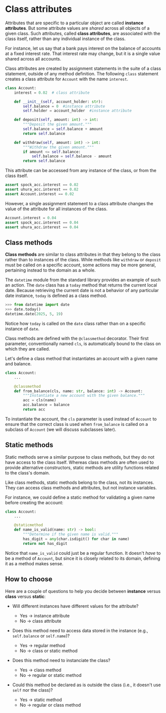 # Class attributes

Attributes that are specific to a particular object are called
**instance attributes**. But some attribute values are _shared_ across
all objects of a given class. Such attributes, called **class
attributes**, are associated with the class itself, rather than any
individual instance of the class.

For instance, let us say that a bank pays interest on the balance of
accounts at a fixed interest rate. That interest rate may change, but it
is a single value shared across all accounts.

Class attributes are created by assignment statements in the suite of a
class statement, outside of any method definition. The following `class`
statement creates a class attribute for `Account` with the name
`interest`.

```python
class Account:
    interest = 0.02  # class attribute

    def __init__(self, account_holder: str):
        self.balance = 0  #instance attribute
        self.holder = account_holder  #instance attribute

    def deposit(self, amount: int) -> int:
        """Deposit the given amount."""
        self.balance = self.balance + amount
        return self.balance

    def withdraw(self, amount: int) -> int:
        """Withdraw the given amount."""
        if amount <= self.balance:
            self.balance = self.balance - amount
        return self.balance
```

This attribute can be accessed from any instance of the class, or from
the class itself.

```python
assert spock_acc.interest == 0.02
assert uhura_acc.interest == 0.02
assert Account.interest == 0.02
```

However, a single assignment statement to a class attribute changes the
value of the attribute for all instances of the class.

```python
Account.interest = 0.04
assert spock_acc.interest == 0.04
assert uhura_acc.interest == 0.04
```

## Class methods

**Class methods** are similar to class attributes in that they belong to
the class rather than to instances of the class. While methods like
`withdraw` or `deposit` must be called on a specific account, some
actions may be more general, pertaining instead to the domain as a
whole.

The `datetime` module from the standard library provides an example of
such an action. The `date` class has a `today` method that returns the
current local date. Because retrieving the current date is not a
behavior of any particular date instance, `today` is defined as a class
method.

```python
>>> from datetime import date
>>> date.today()
datetime.date(2025, 5, 19)
```

Notice how `today` is called on the `date` class rather than on a
specific instance of `date`.

Class methods are defined with the `@classmethod` decorator. Their first
parameter, conventionally named `cls`, is automatically bound to the
class on which they are called.

Let's define a class method that instantiates an account with a given
name and balance.

```python
class Account:
    ...

    @classmethod
    def from_balance(cls, name: str, balance: int) -> Account:
        """Instantiate a new account with the given balance."""
        acc = cls(name)
        acc.balance = balance
        return acc
```

To instantiate the account, the `cls` parameter is used instead of
`Account` to ensure that the correct class is used when `from_balance`
is called on a subclass of `Account` (we will discuss subclasses later).

## Static methods

Static methods serve a similar purpose to class methods, but they do not
have access to the class itself. Whereas class methods are often used to
provide alternative constructors, static methods are utility functions
related to the class's domain.

Like class methods, static methods belong to the class, not its
instances. They can access class methods and attributes, but not
instance variables.

For instance, we could define a static method for validating a given
name before creating the account:

```python
class Account:
    ...

    @staticmethod
    def name_is_valid(name: str) -> bool:
        """Determine if the given name is valid."""
        has_digit = any(char.isdigit() for char in name)
        return not has_digit
```

Notice that `name_is_valid` could just be a regular function. It doesn't
_have_ to be a method of `Account`, but since it is closely related to
its domain, defining it as a method makes sense.

## How to choose

Here are a couple of questions to help you decide between **instance**
versus **class** versus **static**:

- Will different instances have different values for the attribute?
  - Yes → instance attribute
  - No → class attribute

- Does this method need to access data stored in the instance (e.g.,
  `self.balance` or `self.name`)?
  - Yes → regular method
  - No → class or static method

- Does this method need to instanciate the class?
  - Yes → class method
  - No → regular or static method

- Could this method be declared as is outside the class (i.e., it
  doesn't use `self` nor the class)?
  - Yes → static method
  - No → regular or class method
